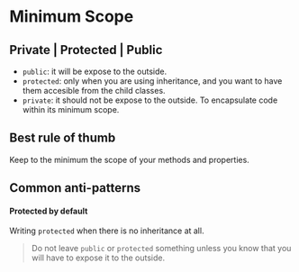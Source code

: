 # Minimum Scope

## Private | Protected | Public

* `public`: it will be expose to the outside.
* `protected`: only when you are using inheritance, and you want to have them accesible from the child classes.
* `private`: it should not be expose to the outside. To encapsulate code within its minimum scope. 

## Best rule of thumb

Keep to the minimum the scope of your methods and properties.


## Common anti-patterns

#### Protected by default

Writing `protected` when there is no inheritance at all. 

> Do not leave `public` or `protected` something unless you know that you will have to expose it to the outside.

